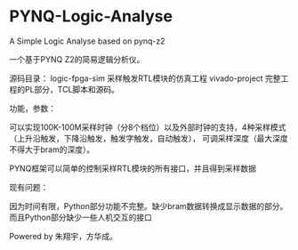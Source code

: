 # PYNQ-Logic-Analyse
A Simple Logic Analyse based on pynq-z2

一个基于PYNQ Z2的简易逻辑分析仪。

源码目录：
logic-fpga-sim 采样触发RTL模块的仿真工程
vivado-project 完整工程的PL部分，TCL脚本和源码。

功能，参数：

可以实现100K-100M采样时钟（分8个档位）以及外部时钟的支持，4种采样模式（上升沿触发，下降沿触发，触发字触发，自动触发），
可调采样深度（最大深度不得大于bram的深度）。

PYNQ框架可以简单的控制采样RTL模块的所有接口，并且得到采样数据

现有问题：

因为时间有限，Python部分功能不完整。缺少bram数据转换成显示数据的部分。而且Python部分缺少一些人机交互的接口

Powered by 朱翔宇，方华成。
